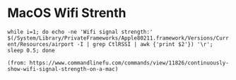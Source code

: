 # MacOS Wifi Strenth

`while i=1; do echo -ne 'Wifi signal strength:' $(/System/Library/PrivateFrameworks/Apple80211.framework/Versions/Current/Resources/airport -I | grep CtlRSSI | awk {'print $2'}) '\r'; sleep 0.5; done`

`(from: https://www.commandlinefu.com/commands/view/11826/continuously-show-wifi-signal-strength-on-a-mac)`
